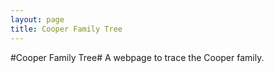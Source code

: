 ```yaml
---
layout: page
title: Cooper Family Tree
---
```

#Cooper Family Tree#
A webpage to trace the Cooper family.
